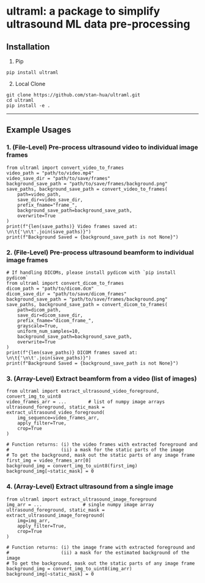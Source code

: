 # ultraml: a package to simplify ultrasound ML data pre-processing


## Installation
1. Pip
```
pip install ultraml
```

2. Local Clone
```
git clone https://github.com/stan-hua/ultraml.git
cd ultraml
pip install -e .
```


---
## Example Usages
### 1. (File-Level) Pre-process ultrasound video to individual image frames
```
from ultraml import convert_video_to_frames
video_path = "path/to/video.mp4"
video_save_dir = "path/to/save/frames"
background_save_path = "path/to/save/frames/background.png"
save_paths, background_save_path = convert_video_to_frames(
    path=video_path,
    save_dir=video_save_dir,
    prefix_fname="frame_",
    background_save_path=background_save_path,
    overwrite=True
)
print(f"{len(save_paths)} Video frames saved at: \n\t{'\n\t'.join(save_paths)}")
print(f"Background Saved = {background_save_path is not None}")
```

### 2. (File-Level) Pre-process ultrasound beamform to individual image frames
```
# If handling DICOMs, please install pydicom with `pip install pydicom`
from ultraml import convert_dicom_to_frames
dicom_path = "path/to/dicom.dcm"
dicom_save_dir = "path/to/save/dicom_frames"
background_save_path = "path/to/save/frames/background.png"
save_paths, background_save_path = convert_dicom_to_frames(
    path=dicom_path,
    save_dir=dicom_save_dir,
    prefix_fname="dicom_frame_",
    grayscale=True,
    uniform_num_samples=10,
    background_save_path=background_save_path,
    overwrite=True
)
print(f"{len(save_paths)} DICOM frames saved at: \n\t{'\n\t'.join(save_paths)}")
print(f"Background Saved = {background_save_path is not None}")
```

### 3. (Array-Level) Extract beamform from a video (list of images)
```
from ultraml import extract_ultrasound_video_foreground, convert_img_to_uint8
video_frames_arr = ...        # list of numpy image arrays
ultrasound_foreground, static_mask = extract_ultrasound_video_foreground(
    img_sequence=video_frames_arr,
    apply_filter=True,
    crop=True
)

# Function returns: (i) the video frames with extracted foreground and
#                   (ii) a mask for the static parts of the image
# To get the background, mask out the static parts of any image frame
first_img = video_frames_arr[0]
background_img = convert_img_to_uint8(first_img)
background_img[~static_mask] = 0
```

### 4. (Array-Level) Extract ultrasound from a single image
```
from ultraml import extract_ultrasound_image_foreground
img_arr = ...               # single numpy image array
ultrasound_foreground, static_mask = extract_ultrasound_image_foreground(
    img=img_arr,
    apply_filter=True,
    crop=True
)

# Function returns: (i) the image frame with extracted foreground and
#                   (ii) a mask for the estimated background of the image
# To get the background, mask out the static parts of any image frame
background_img = convert_img_to_uint8(img_arr)
background_img[~static_mask] = 0
```
